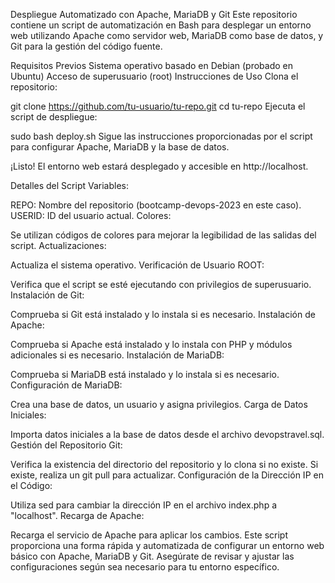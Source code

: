 Despliegue Automatizado con Apache, MariaDB y Git
Este repositorio contiene un script de automatización en Bash para desplegar un entorno web utilizando Apache como servidor web, MariaDB como base de datos, y Git para la gestión del código fuente.

Requisitos Previos
Sistema operativo basado en Debian (probado en Ubuntu)
Acceso de superusuario (root)
Instrucciones de Uso
Clona el repositorio:

git clone https://github.com/tu-usuario/tu-repo.git
cd tu-repo
Ejecuta el script de despliegue:

sudo bash deploy.sh
Sigue las instrucciones proporcionadas por el script para configurar Apache, MariaDB y la base de datos.

¡Listo! El entorno web estará desplegado y accesible en http://localhost.

Detalles del Script
Variables:

REPO: Nombre del repositorio (bootcamp-devops-2023 en este caso).
USERID: ID del usuario actual.
Colores:

Se utilizan códigos de colores para mejorar la legibilidad de las salidas del script.
Actualizaciones:

Actualiza el sistema operativo.
Verificación de Usuario ROOT:

Verifica que el script se esté ejecutando con privilegios de superusuario.
Instalación de Git:

Comprueba si Git está instalado y lo instala si es necesario.
Instalación de Apache:

Comprueba si Apache está instalado y lo instala con PHP y módulos adicionales si es necesario.
Instalación de MariaDB:

Comprueba si MariaDB está instalado y lo instala si es necesario.
Configuración de MariaDB:

Crea una base de datos, un usuario y asigna privilegios.
Carga de Datos Iniciales:

Importa datos iniciales a la base de datos desde el archivo devopstravel.sql.
Gestión del Repositorio Git:

Verifica la existencia del directorio del repositorio y lo clona si no existe. Si existe, realiza un git pull para actualizar.
Configuración de la Dirección IP en el Código:

Utiliza sed para cambiar la dirección IP en el archivo index.php a "localhost".
Recarga de Apache:

Recarga el servicio de Apache para aplicar los cambios.
Este script proporciona una forma rápida y automatizada de configurar un entorno web básico con Apache, MariaDB y Git. Asegúrate de revisar y ajustar las configuraciones según sea necesario para tu entorno específico.
